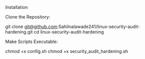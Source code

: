Installation

Clone the Repository:

git clone git@github.com:Sahilnalawade241/linux-security-audit-hardening.git
cd linux-security-audit-hardening

Make Scripts Executable:

chmod +x config.sh
chmod +x security_audit_hardening.sh

